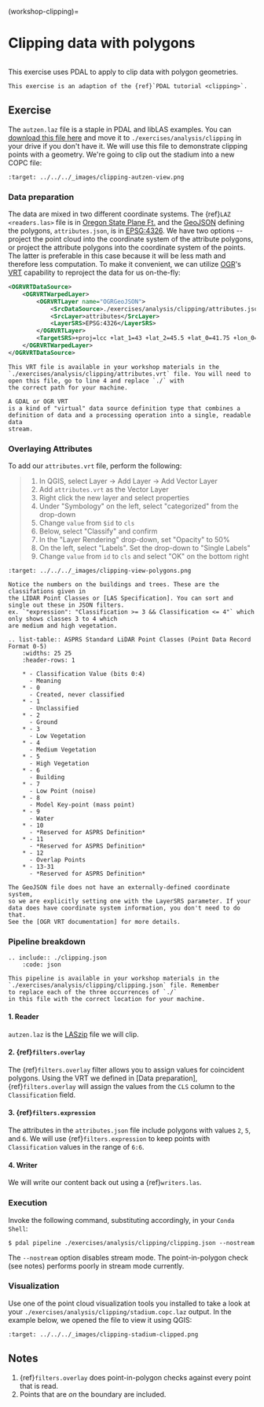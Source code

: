 (workshop-clipping)=

# Clipping data with polygons

```{index} Clipping, OGR, Vector
```

This exercise uses PDAL to apply to clip data with polygon geometries.

```{note}
This exercise is an adaption of the {ref}`PDAL tutorial <clipping>`.
```

## Exercise

The `autzen.laz` file is a staple in PDAL and libLAS examples. You can
[download this file here](https://github.com/PDAL/data/blob/main/autzen/autzen.laz) and move it to
`./exercises/analysis/clipping` in your drive if you don't have it. We will use
this file to demonstrate clipping points with a geometry. We're going to clip
out the stadium into a new COPC file:

```{image} ../../images/clipping-autzen-view.png
:target: ../../../_images/clipping-autzen-view.png
```

### Data preparation

The data are mixed in two different coordinate systems. The {ref}`LAZ
<readers.las>` file is in [Oregon State Plane Ft.] and the [GeoJSON] defining
the polygons, `attributes.json`, is in [EPSG:4326]. We have two options --
project the point cloud into the coordinate system of the attribute polygons,
or project the attribute polygons into the coordinate system of the points. The
latter is preferable in this case because it will be less math and therefore
less computation. To make it convenient, we can utilize [OGR]'s [VRT]
capability to reproject the data for us on-the-fly:

```xml
<OGRVRTDataSource>
    <OGRVRTWarpedLayer>
        <OGRVRTLayer name="OGRGeoJSON">
            <SrcDataSource>./exercises/analysis/clipping/attributes.json</SrcDataSource>
            <SrcLayer>attributes</SrcLayer>
            <LayerSRS>EPSG:4326</LayerSRS>
        </OGRVRTLayer>
        <TargetSRS>+proj=lcc +lat_1=43 +lat_2=45.5 +lat_0=41.75 +lon_0=-120.5 +x_0=399999.9999999999 +y_0=0 +ellps=GRS80 +units=ft +no_defs</TargetSRS>
    </OGRVRTWarpedLayer>
</OGRVRTDataSource>
```

```{note}
This VRT file is available in your workshop materials in the
`./exercises/analysis/clipping/attributes.vrt` file. You will need to
open this file, go to line 4 and replace `./` with
the correct path for your machine.

A GDAL or OGR VRT
is a kind of "virtual" data source definition type that combines a
definition of data and a processing operation into a single, readable data
stream.
```

### Overlaying Attributes

To add our `attributes.vrt` file, perform the following:

> 1. In QGIS, select Layer -> Add Layer -> Add Vector Layer
> 2. Add `attributes.vrt` as the Vector Layer
> 3. Right click the new layer and select properties
> 4. Under "Symbology" on the left, select "categorized" from the drop-down
> 5. Change `value` from `$id` to `cls`
> 6. Below, select "Classify" and confirm
> 7. In the "Layer Rendering" drop-down, set "Opacity" to 50%
> 8. On the left, select "Labels". Set the drop-down to "Single Labels"
> 9. Change `value` from `id` to `cls` and select "OK" on the bottom right

```{image} ../../images/clipping-view-polygons.png
:target: ../../../_images/clipping-view-polygons.png
```

```{note}
Notice the numbers on the buildings and trees. These are the classifations given in
the LIDAR Point Classes or [LAS Specification]. You can sort and single out these in JSON filters.
ex. `"expression": "Classification >= 3 && Classification <= 4"` which only shows classes 3 to 4 which
are medium and high vegetation.
```

```{eval-rst}
.. list-table:: ASPRS Standard LiDAR Point Classes (Point Data Record Format 0-5)
    :widths: 25 25
    :header-rows: 1

    * - Classification Value (bits 0:4)
      - Meaning
    * - 0
      - Created, never classified
    * - 1
      - Unclassified
    * - 2
      - Ground
    * - 3
      - Low Vegetation
    * - 4
      - Medium Vegetation
    * - 5
      - High Vegetation
    * - 6
      - Building
    * - 7
      - Low Point (noise)
    * - 8
      - Model Key-point (mass point)
    * - 9
      - Water
    * - 10
      - *Reserved for ASPRS Definition*
    * - 11
      - *Reserved for ASPRS Definition*
    * - 12
      - Overlap Points
    * - 13-31
      - *Reserved for ASPRS Definition*
```

```{note}
The GeoJSON file does not have an externally-defined coordinate system,
so we are explicitly setting one with the LayerSRS parameter. If your
data does have coordinate system information, you don't need to do that.
See the [OGR VRT documentation] for more details.
```

### Pipeline breakdown

```{eval-rst}
.. include:: ./clipping.json
    :code: json
```

```{note}
This pipeline is available in your workshop materials in the
`./exercises/analysis/clipping/clipping.json` file. Remember
to replace each of the three occurrences of `./`
in this file with the correct location for your machine.
```

#### 1. Reader

`autzen.laz` is the [LASzip] file we will clip.

#### 2. {ref}`filters.overlay`

The {ref}`filters.overlay` filter allows you to assign values for coincident
polygons. Using the VRT we defined in [Data preparation],
{ref}`filters.overlay` will
assign the values from the `CLS` column to the `Classification` field.

#### 3. {ref}`filters.expression`

The attributes in the `attributes.json` file include polygons with values
`2`, `5`, and `6`. We will use {ref}`filters.expression` to keep points with
`Classification` values in the range of `6:6`.

#### 4. Writer

We will write our content back out using a {ref}`writers.las`.

### Execution

Invoke the following command, substituting accordingly, in your `Conda Shell`:

```console
$ pdal pipeline ./exercises/analysis/clipping/clipping.json --nostream
```

The `--nostream` option disables stream mode. The point-in-polygon check (see
notes) performs poorly in stream mode currently.

### Visualization

Use one of the point cloud visualization tools you installed to take a look at
your `./exercises/analysis/clipping/stadium.copc.laz` output.
In the example below, we opened the file to view it using QGIS:

```{image} ../../images/clipping-stadium-clipped.png
:target: ../../../_images/clipping-stadium-clipped.png
```

## Notes

1. {ref}`filters.overlay` does point-in-polygon checks against every point
   that is read.
2. Points that are *on* the boundary are included.

[cloudcompare]: http://www.danielgm.net/cc/
[epsg:4326]: http://epsg.io/4326
[geojson]: http://geojson.org
[las specification]: https://www.asprs.org/wp-content/uploads/2019/03/LAS_1_4_r14.pdf
[laszip]: http://laszip.org
[ogr]: http://www.gdal.org
[ogr vrt documentation]: http://www.gdal.org/drv_vrt.html
[oregon state plane ft.]: http://www.oregon.gov/DAS/CIO/GEO/pages/coordination/projections/projections.aspx
[shapefiles]: https://en.wikipedia.org/wiki/Shapefile
[vrt]: http://www.gdal.org/drv_vrt.html

